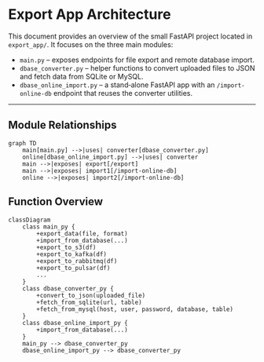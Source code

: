 # Export App Architecture

This document provides an overview of the small FastAPI project located in `export_app/`.
It focuses on the three main modules:

- `main.py` – exposes endpoints for file export and remote database import.
- `dbase_converter.py` – helper functions to convert uploaded files to JSON and fetch
  data from SQLite or MySQL.
- `dbase_online_import.py` – a stand‑alone FastAPI app with an `/import-online-db`
  endpoint that reuses the converter utilities.

---

## Module Relationships

```mermaid
graph TD
    main[main.py] -->|uses| converter[dbase_converter.py]
    online[dbase_online_import.py] -->|uses| converter
    main -->|exposes| export[/export]
    main -->|exposes| import1[/import-online-db]
    online -->|exposes| import2[/import-online-db]
```

## Function Overview

```mermaid
classDiagram
    class main_py {
        +export_data(file, format)
        +import_from_database(...)
        +export_to_s3(df)
        +export_to_kafka(df)
        +export_to_rabbitmq(df)
        +export_to_pulsar(df)
        ...
    }
    class dbase_converter_py {
        +convert_to_json(uploaded_file)
        +fetch_from_sqlite(url, table)
        +fetch_from_mysql(host, user, password, database, table)
    }
    class dbase_online_import_py {
        +import_from_database(...)
    }
    main_py --> dbase_converter_py
    dbase_online_import_py --> dbase_converter_py
```
